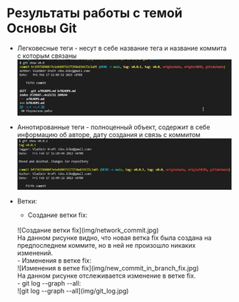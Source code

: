 # Результаты работы с темой Основы Git

- Легковесные теги - несут в себе название тега и название коммита с которым связаны
    <br/>
    ![Легковесный тег](img/legk.jpg)
    <br/>
- Аннотированные теги - полноценный объект, содержит в себе информацию об авторе, дату создания и связь с коммитом
    <br/>
    ![Аннотированный тег](img/annot.jpg)
    <br/>

- Ветки:
    <br/>
    - Создание ветки fix: 
    <br/>
    ![Создание ветки fix](img/network_commit.jpg)
    <br/>
    На данном рисунке видно, что новая ветка fix была создана на предпоследнем коммите, но в ней не произошло никаких изменений.
    <br/>
    - Изменения в ветке fix: 
    <br/>
    ![Изменения в ветке fix](img/new_commit_in_branch_fix.jpg)
    <br/>
    На данном рисунке отслеживается изменение в ветке fix.
    <br/>
    - git log --graph --all: <br/> ![git log --graph --all](img/git_log.jpg)